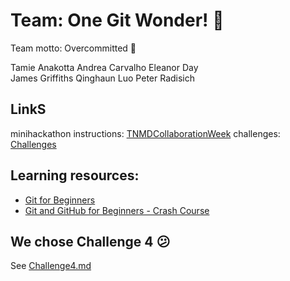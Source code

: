 # Team: One Git Wonder!  :dancer:
Team motto: Overcommitted :exploding_head:

Tamie Anakotta 
Andrea Carvalho
Eleanor Day  
James Griffiths 
Qinghaun Luo
Peter Radisich 

## LinkS 
minihackathon instructions:
[TNMDCollaborationWeek](https://github.com/TNMDCollaborationWeek/TNMDCollaborationWeek)
challenges:
[Challenges](https://github.com/TNMDCollaborationWeek/Challenges)

## Learning resources:
+ [Git for Beginners](https://medium.com/chaya-thilakumara/an-introduction-to-git-for-beginners-c97e701cecf9)
+ [Git and GitHub for Beginners - Crash Course](https://www.youtube.com/watch?v=RGOj5yH7evk)

## We chose Challenge 4 :confused:
See [Challenge4.md](Challenge4.md)
